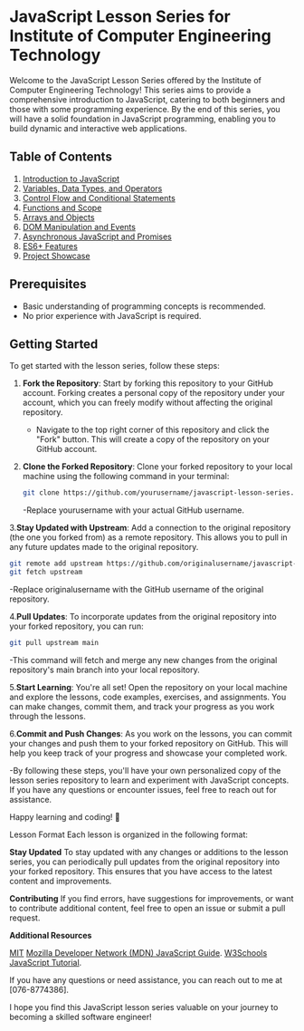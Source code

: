 # JavaScript Lesson Series for Institute of Computer Engineering Technology

Welcome to the JavaScript Lesson Series offered by the Institute of Computer Engineering Technology! This series aims to provide a comprehensive introduction to JavaScript, catering to both beginners and those with some programming experience. By the end of this series, you will have a solid foundation in JavaScript programming, enabling you to build dynamic and interactive web applications.

## Table of Contents

1. [Introduction to JavaScript](#introduction-to-javascript)
2. [Variables, Data Types, and Operators](#variables-data-types-and-operators)
3. [Control Flow and Conditional Statements](#control-flow-and-conditional-statements)
4. [Functions and Scope](#functions-and-scope)
5. [Arrays and Objects](#arrays-and-objects)
6. [DOM Manipulation and Events](#dom-manipulation-and-events)
7. [Asynchronous JavaScript and Promises](#asynchronous-javascript-and-promises)
8. [ES6+ Features](#es6-features)
9. [Project Showcase](#project-showcase)

## Prerequisites

- Basic understanding of programming concepts is recommended.
- No prior experience with JavaScript is required.

## Getting Started

To get started with the lesson series, follow these steps:

1. **Fork the Repository**: Start by forking this repository to your GitHub account. Forking creates a personal copy of the repository under your account, which you can freely modify without affecting the original repository.

   - Navigate to the top right corner of this repository and click the "Fork" button. This will create a copy of the repository on your GitHub account.

2. **Clone the Forked Repository**: Clone your forked repository to your local machine using the following command in your terminal:

   ```sh
   git clone https://github.com/yourusername/javascript-lesson-series.git
   ```

   -Replace yourusername with your actual GitHub username.

3.**Stay Updated with Upstream**: Add a connection to the original repository (the one you forked from) as a remote repository. This allows you to pull in any future updates made to the original repository.

  ```sh
  git remote add upstream https://github.com/originalusername/javascript-lesson-series.git
  git fetch upstream
  ```

  -Replace originalusername with the GitHub username of the original repository.

4.**Pull Updates**: To incorporate updates from the original repository into your forked repository, you can run:

```sh
git pull upstream main
```
-This command will fetch and merge any new changes from the original repository's main branch into your local repository.

5.**Start Learning**: You're all set! Open the repository on your local machine and explore the lessons, code examples, exercises, and assignments. You can make changes, commit them, and track your progress as you work through the lessons.

6.**Commit and Push Changes**: As you work on the lessons, you can commit your changes and push them to your forked repository on GitHub. This will help you keep track of your progress and showcase your completed work.

-By following these steps, you'll have your own personalized copy of the lesson series repository to learn and experiment with JavaScript concepts. If you have any questions or encounter issues, feel free to reach out for assistance.

Happy learning and coding! 🚀

Lesson Format
Each lesson is organized in the following format:

**Stay Updated**
To stay updated with any changes or additions to the lesson series, you can periodically pull updates from the original repository into your forked repository. This ensures that you have access to the latest content and improvements.

**Contributing**
If you find errors, have suggestions for improvements, or want to contribute additional content, feel free to open an issue or submit a pull request.

**Additional Resources**

[MIT](https://choosealicense.com/licenses/mit/)
[Mozilla Developer Network (MDN) JavaScript Guide](https://developer.mozilla.org/en-US/docs/Web/JavaScript/Guide).
[W3Schools JavaScript Tutorial](https://www.w3schools.com/js/).

If you have any questions or need assistance, you can reach out to me at [076-8774386].

I hope you find this JavaScript lesson series valuable on your journey to becoming a skilled software engineer!
